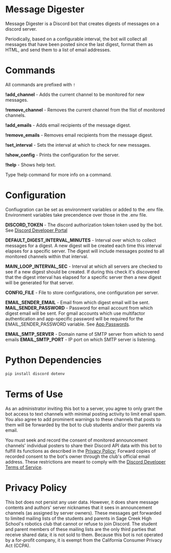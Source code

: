 Message Digester
================
Message Digester is a Discord bot that creates digests of messages on a discord server.

Periodically, based on a configurable interval, the bot will collect all messages that have been posted since the last digest, format them as HTML, and send them to a list of email addresses.

# Commands
All commands are prefixed with `!`

**!add_channel** - Adds the current channel to be monitored for new messages.

**!remove_channel** - Removes the current channel from the !list of monitored channels.

**!add_emails** - Adds email recipients of the message digest.

**!remove_emails** - Removes email recipients from the message digest.

**!set_interval** - Sets the interval at which to check for new messages.

**!show_config** - Prints the configuration for the server.

**!help** - Shows help text.

Type !help command for more info on a command.

# Configuration

Confiugration can be set as environment variables or added to the .env file.  Environment variables take precendence over those in the .env file.

**DISCORD_TOKEN** - The discord authorization token token used by the bot. See [Discord Developer Portal](https://discord.com/developers/applications)

**DEFAULT_DIGEST_INTERVAL_MINUTES** - Interval over which to collect messages for a digest.  A new digest will be created each time this interval elapses for a specific server.  The digest will include messages posted to all monitored channels within that interval.

**MAIN_LOOP_INTERVAL_SEC** - Interval at which all servers are checked to see if a new digest should be created.  If during this check it's discovered that the digest interval has elapsed for a specific server then a new digest will be generated for that server.

**CONFIG_FILE** - File to store configurations, one configuration per server.

**EMAIL_SENDER_EMAIL** - Email from which digest email will be sent.
**MAIL_SENDER_PASSWORD** - Password for email account from which digest email will be sent. For gmail accounts which use multifactor authentication and app-specific password will be required for the EMAIL_SENDER_PASSWORD variable.  See [App Passwords](https://support.google.com/accounts/answer/185833).

**EMAIL_SMTP_SERVER** - Domain name of SMTP server from which to send emails
**EMAIL_SMTP_PORT** - IP port on which SMTP server is listening.

Python Dependencies
===================

```sh
pip install discord dotenv
```


# Terms of Use

As an administrator inviting this bot to a server, you agree to only grant the
bot access to text channels with minimal posting activity to limit email spam.
You also agree to add prominent warnings to these channels that posts to them
will be forwarded by the bot to club students and/or their parents via email.

You must seek and record the consent of monitored announcement channels'
individual posters to share their Discord API data with this bot to fulfill its
functions as described in the [Privacy Policy]( #privacy-policy ); Forward
copies of recorded consent to the bot's owner through the club's official email
address.  These restrictions are meant to comply with the [Discord Developer
Terms of Service](
https://support-dev.discord.com/hc/en-us/articles/8562894815383-Discord-Developer-Terms-of-Service
).


# Privacy Policy

This bot does not persist any user data.  However, it does share message
contents and authors' server nicknames that it sees in announcement channels (as
assigned by server owners).  These messages get forwarded to limited mailing
lists of the students and parents in Sage Creek High School's robotics club that
cannot or refuse to join Discord.  The student and parent members of these
mailing lists are the only third parties that receive shared data; it is not
sold to them.  Because this bot is not operated by a for-profit company, it is
exempt from the California Consumer Privacy Act (CCPA).

